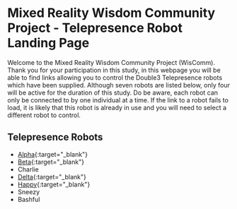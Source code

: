 ﻿# Mixed Reality Wisdom Community Project - Telepresence Robot Landing Page

Welcome to the Mixed Reality Wisdom Community Project (WisComm). Thank you for your participation in this study, in this webpage you will be able to find links allowing you to control the Double3 Telepresence robots which have been supplied. 
Although seven robots are listed below, only four will be active for the duration of this study. Do be aware, each robot can only be connected to by one individual at a time. If the link to a robot fails to load, it is likely that this robot is already in use and you will need to select a different robot to control.

## Telepresence Robots

* [Alpha](https://drive.doublerobotics.com/?tls=CYSi3HAI1JUr4z65E2NiQxmty){:target="_blank"}
* [Beta](https://drive.doublerobotics.com/?tls=a1b8DCovs4ofh9FMDbZbVorO1){:target="_blank"}
* Charlie
* [Delta](https://drive.doublerobotics.com/?tls=mvvYrbrqdQAgawkzMmmNyAUOV){:target="_blank"}
* [Happy](https://drive.doublerobotics.com/?tls=pIcjitMiFMw0eg9hkbr2D8QWv){:target="_blank"}
* Sneezy
* Bashful
